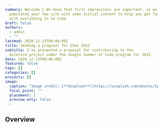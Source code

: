 ```yaml
---
summary: Welcome 👋 We know that first impressions are important, so we've
  populated your new site with some initial content to help you get familiar
  with everything in no time.
draft: false
authors:
  - admin
  - ""
lastmod: 2020-12-13T00:00:00Z
title: Sending a proposal for GSoC 2022
subtitle: I've presented a proposal for contributing to the 
  Asteroid project under the Google Summer of Code program for 2022. 
date: 2020-12-13T00:00:00Z
featured: false
tags: []
categories: []
projects: []
image:
  caption: "Image credit: [**Unsplash**](https://unsplash.com/photos/CpkOjOcXdUY)"
  focal_point: ""
  placement: 2
  preview_only: false
---
```


## Overview

